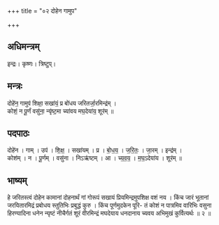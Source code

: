 +++
title = "०२ दोहेन गामुप"

+++
## अधिमन्त्रम्
इन्द्रः। कृष्णः। त्रिष्टुप्।

## मन्त्रः
दोहे॑न॒ गामुप॑ शिक्षा॒ सखा॑यं॒ प्र बो॑धय जरितर्जा॒रमिन्द्र॑म् ।  
कोशं॒ न पू॒र्णं वसु॑ना॒ न्यृ॑ष्ट॒मा च्या॑वय मघ॒देया॑य॒ शूर॑म् ॥

## पदपाठः
दोहे॑न । गाम् । उप॑ । शि॒क्ष॒ । सखा॑यम् । प्र । बो॒ध॒य॒ । ज॒रि॒तः॒ । जा॒रम् । इन्द्र॑म् ।  
कोश॑म् । न । पू॒र्णम् । वसु॑ना । निऽऋ॑ष्टम् । आ । च्य॒व॒य॒ । म॒घ॒ऽदेया॑य । शूर॑म् ॥

## भाष्यम्
हे जरितस्त्वं दोहेन कामानां दोहनार्थं गां गोरूपं सखायं प्रियमिन्द्रमुपशिक्ष वशं नय । किंच जारं भूतानां जरयितारमिद्रं प्रबोधय स्तुतिभिः प्रबुद्धं कुरु । किंच पूर्णमुदकेन पूरि- तं कोशं न पात्रमिव वारिभिः वसुना हिरण्यादिना धनेन न्यृष्टं नीचैर्गतं शूरं वीरमिन्द्रं मघदेयाय धनदानाय च्यवय अभिमुखं कुर्वित्यर्थः ॥ २ ॥